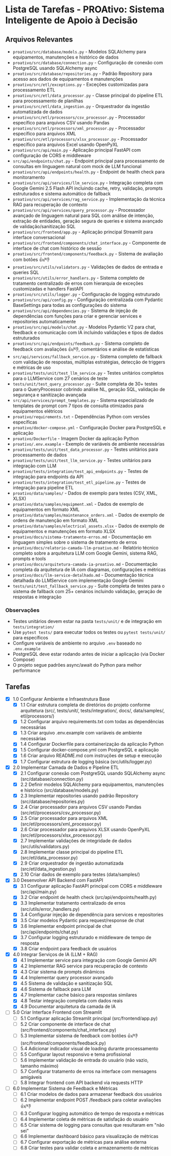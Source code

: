 # Lista de Tarefas - PROAtivo: Sistema Inteligente de Apoio à Decisão

## Arquivos Relevantes

- `proativo/src/database/models.py` - Modelos SQLAlchemy para equipamentos, manutenções e histórico de dados
- `proativo/src/database/connection.py` - Configuração de conexão com PostgreSQL usando SQLAlchemy async
- `proativo/src/database/repositories.py` - Padrão Repository para acesso aos dados de equipamentos e manutenções
- `proativo/src/etl/exceptions.py` - Exceções customizadas para processamento ETL
- `proativo/src/etl/data_processor.py` - Classe principal do pipeline ETL para processamento de planilhas
- `proativo/src/etl/data_ingestion.py` - Orquestrador da ingestão automatizada de dados
- `proativo/src/etl/processors/csv_processor.py` - Processador específico para arquivos CSV usando Pandas
- `proativo/src/etl/processors/xml_processor.py` - Processador específico para arquivos XML
- `proativo/src/etl/processors/xlsx_processor.py` - Processador específico para arquivos Excel usando OpenPyXL
- `proativo/src/api/main.py` - Aplicação principal FastAPI com configuração de CORS e middleware
- `src/api/endpoints/chat.py` - Endpoint principal para processamento de consultas em linguagem natural com mock de LLM funcional
- `proativo/src/api/endpoints/health.py` - Endpoint de health check para monitoramento
- `proativo/src/api/services/llm_service.py` - Integração completa com Google Gemini 2.5 Flash API incluindo cache, retry, validação, prompts estruturados e sistema automático de fallback
- `proativo/src/api/services/rag_service.py` - Implementação da técnica RAG para recuperação de contexto
- `proativo/src/api/services/query_processor.py` - Processador avançado de linguagem natural para SQL com análise de intenção, extração de entidades, geração segura de queries e sistema avançado de validação/sanitização SQL
- `proativo/src/frontend/app.py` - Aplicação principal Streamlit para interface conversacional
- `proativo/src/frontend/components/chat_interface.py` - Componente de interface de chat com histórico de sessão
- `proativo/src/frontend/components/feedback.py` - Sistema de avaliação com botões 👍/👎
- `proativo/src/utils/validators.py` - Validações de dados de entrada e queries SQL
- `proativo/src/utils/error_handlers.py` - Sistema completo de tratamento centralizado de erros com hierarquia de exceções customizadas e handlers FastAPI
- `proativo/src/utils/logger.py` - Configuração de logging estruturado
- `proativo/src/api/config.py` - Configuração centralizada com Pydantic BaseSettings para todas as configurações do sistema
- `proativo/src/api/dependencies.py` - Sistema de injeção de dependências com funções para criar e gerenciar services e repositories automaticamente
- `proativo/src/api/models/chat.py` - Modelos Pydantic V2 para chat, feedback e comunicação com IA incluindo validações e tipos de dados estruturados
- `proativo/src/api/endpoints/feedback.py` - Sistema completo de feedback com avaliações 👍/👎, comentários e análise de estatísticas
- `src/api/services/fallback_service.py` - Sistema completo de fallback com validação de respostas, múltiplas estratégias, detecção de triggers e métricas de uso
- `proativo/tests/unit/test_llm_service.py` - Testes unitários completos para o LLMService com 27 cenários de teste
- `tests/unit/test_query_processor.py` - Suite completa de 30+ testes para o QueryProcessor cobrindo análise NL, geração SQL, validação de segurança e sanitização avançada
- `src/api/services/prompt_templates.py` - Sistema especializado de templates de prompt com 7 tipos de consulta otimizados para equipamentos elétricos
- `proativo/requirements.txt` - Dependências Python com versões específicas
- `proativo/docker-compose.yml` - Configuração Docker para PostgreSQL e aplicação
- `proativo/Dockerfile` - Imagem Docker da aplicação Python
- `proativo/.env.example` - Exemplo de variáveis de ambiente necessárias
- `proativo/tests/unit/test_data_processor.py` - Testes unitários para processamento de dados
- `proativo/tests/unit/test_llm_service.py` - Testes unitários para integração com LLM
- `proativo/tests/integration/test_api_endpoints.py` - Testes de integração para endpoints da API
- `proativo/tests/integration/test_etl_pipeline.py` - Testes de integração para pipeline ETL
- `proativo/data/samples/` - Dados de exemplo para testes (CSV, XML, XLSX)
- `proativo/data/samples/equipment.xml` - Dados de exemplo de equipamentos em formato XML
- `proativo/data/samples/maintenance_orders.xml` - Dados de exemplo de ordens de manutenção em formato XML
- `proativo/data/samples/electrical_assets.xlsx` - Dados de exemplo de equipamentos e manutenções em formato XLSX
- `proativo/docs/sistema-tratamento-erros.md` - Documentação em linguagem simples sobre o sistema de tratamento de erros
- `proativo/docs/relatorio-camada-llm-proativo.md` - Relatório técnico completo sobre a arquitetura LLM com Google Gemini, sistema RAG, prompts e tools
- `proativo/docs/arquitetura-camada-ia-proativo.md` - Documentação completa da arquitetura de IA com diagramas, configurações e métricas
- `proativo/docs/llm-service-detalhado.md` - Documentação técnica detalhada do LLMService com implementação Google Gemini
- `tests/unit/test_fallback_service.py` - Suite completa de testes para o sistema de fallback com 25+ cenários incluindo validação, geração de respostas e integração

### Observações

- Testes unitários devem estar na pasta `tests/unit/` e de integração em `tests/integration/`
- Use `pytest tests/` para executar todos os testes ou `pytest tests/unit/` para específicos
- Configure variáveis de ambiente no arquivo `.env` baseado no `.env.example`
- PostgreSQL deve estar rodando antes de iniciar a aplicação (via Docker Compose)
- O projeto segue padrões async/await do Python para melhor performance

## Tarefas

- [x] 1.0 Configurar Ambiente e Infraestrutura Base
  - [x] 1.1 Criar estrutura completa de diretórios do projeto conforme arquitetura (src/, tests/unit/, tests/integration/, docs/, data/samples/, etl/processors/)
  - [x] 1.2 Configurar arquivo requirements.txt com todas as dependências necessárias
  - [x] 1.3 Criar arquivo .env.example com variáveis de ambiente necessárias
  - [x] 1.4 Configurar Dockerfile para containerização da aplicação Python
  - [x] 1.5 Configurar docker-compose.yml com PostgreSQL e aplicação
  - [x] 1.6 Criar arquivo README.md com instruções de setup e execução
  - [x] 1.7 Configurar estrutura de logging básica (src/utils/logger.py)

- [x] 2.0 Implementar Camada de Dados e Pipeline ETL
  - [x] 2.1 Configurar conexão com PostgreSQL usando SQLAlchemy async (src/database/connection.py)
  - [x] 2.2 Definir modelos SQLAlchemy para equipamentos, manutenções e histórico (src/database/models.py)
  - [x] 2.3 Implementar repositories usando padrão Repository (src/database/repositories.py)
  - [x] 2.4 Criar processador para arquivos CSV usando Pandas (src/etl/processors/csv_processor.py)
  - [x] 2.5 Criar processador para arquivos XML (src/etl/processors/xml_processor.py)
  - [x] 2.6 Criar processador para arquivos XLSX usando OpenPyXL (src/etl/processors/xlsx_processor.py)
  - [x] 2.7 Implementar validações de integridade de dados (src/utils/validators.py)
  - [x] 2.8 Implementar classe principal do pipeline ETL (src/etl/data_processor.py)
  - [x] 2.9 Criar orquestrador de ingestão automatizada (src/etl/data_ingestion.py)
  - [x] 2.10 Criar dados de exemplo para testes (data/samples/)

- [x] 3.0 Desenvolver API Backend com FastAPI
  - [x] 3.1 Configurar aplicação FastAPI principal com CORS e middleware (src/api/main.py)
  - [x] 3.2 Criar endpoint de health check (src/api/endpoints/health.py)
  - [x] 3.3 Implementar tratamento centralizado de erros (src/utils/error_handlers.py)
  - [x] 3.4 Configurar injeção de dependência para services e repositories
  - [x] 3.5 Criar modelos Pydantic para request/response de chat
  - [x] 3.6 Implementar endpoint principal de chat (src/api/endpoints/chat.py)
  - [x] 3.7 Configurar logging estruturado e middleware de tempo de resposta
  - [x] 3.8 Criar endpoint para feedback de usuários

- [x] 4.0 Integrar Serviços de IA (LLM + RAG)
  - [x] 4.1 Implementar service para integração com Google Gemini API
  - [x] 4.2 Implementar RAG service para recuperação de contexto
  - [x] 4.3 Criar sistema de prompts dinâmicos
  - [x] 4.4 Implementar query processor avançado
  - [x] 4.5 Sistema de validação e sanitização SQL
  - [x] 4.6 Sistema de fallback para LLM
  - [x] 4.7 Implementar cache básico para respostas similares
  - [x] 4.8 Testar integração completa com dados reais
  - [x] 4.9 Documentar arquitetura da camada de IA

- [ ] 5.0 Criar Interface Frontend com Streamlit
  - [ ] 5.1 Configurar aplicação Streamlit principal (src/frontend/app.py)
  - [ ] 5.2 Criar componente de interface de chat (src/frontend/components/chat_interface.py)
  - [ ] 5.3 Implementar sistema de feedback com botões 👍/👎 (src/frontend/components/feedback.py)
  - [ ] 5.4 Adicionar indicador visual de loading durante processamento
  - [ ] 5.5 Configurar layout responsivo e tema profissional
  - [ ] 5.6 Implementar validação de entrada do usuário (não vazio, tamanho máximo)
  - [ ] 5.7 Configurar tratamento de erros na interface com mensagens amigáveis
  - [ ] 5.8 Integrar frontend com API backend via requests HTTP

- [ ] 6.0 Implementar Sistema de Feedback e Métricas
  - [ ] 6.1 Criar modelos de dados para armazenar feedback dos usuários
  - [ ] 6.2 Implementar endpoint POST /feedback para coletar avaliações 👍/👎
  - [ ] 6.3 Configurar logging automático de tempo de resposta e métricas
  - [ ] 6.4 Implementar coleta de métricas de satisfação do usuário
  - [ ] 6.5 Criar sistema de logging para consultas que resultaram em "não sei"
  - [ ] 6.6 Implementar dashboard básico para visualização de métricas
  - [ ] 6.7 Configurar exportação de métricas para análise externa
  - [ ] 6.8 Criar testes para validar coleta e armazenamento de métricas 